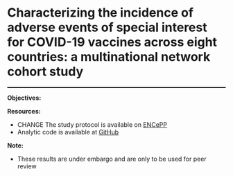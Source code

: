 Characterizing the incidence of adverse events of special interest for COVID-19 vaccines across eight countries: a multinational network cohort study
=============
<hr class="w-100" style="border-top: black 1px solid;">

**Objectives:**<br>


**Resources:**<br>
- CHANGE The study protocol is available on <a href="http://www.encepp.eu/encepp/viewResource.htm?id=33254" target="_blank">ENCePP</a>
- Analytic code is available at <a href="https://github.com/ohdsi-studies/Covid19VaccineAesiIncidenceCharacterization" target="_blank">GitHub</a>

**Note:**<br>
- These results are under embargo and are only to be used for peer review
